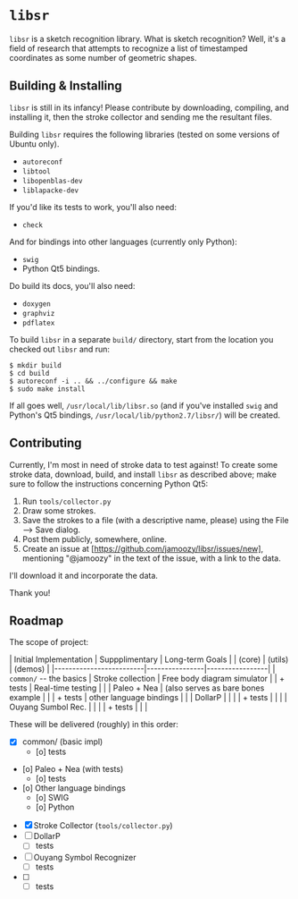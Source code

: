 # `libsr`

`libsr` is a sketch recognition library.  What is sketch recognition?  Well,
it's a field of research that attempts to recognize a list of timestamped
coordinates as some number of geometric shapes.


## Building & Installing

`libsr` is still in its infancy!  Please contribute by downloading, compiling,
and installing it, then the stroke collector and sending me the resultant files.

Building `libsr` requires the following libraries (tested on some versions of
Ubuntu only).
* `autoreconf`
* `libtool`
* `libopenblas-dev`
* `liblapacke-dev`

If you'd like its tests to work, you'll also need:
* `check`

And for bindings into other languages (currently only Python):
* `swig`
* Python Qt5 bindings.

Do build its docs, you'll also need:
* `doxygen`
* `graphviz`
* `pdflatex`

To build `libsr` in a separate `build/` directory, start from the location you
checked out `libsr` and run:
```
$ mkdir build
$ cd build
$ autoreconf -i .. && ../configure && make
$ sudo make install
```

If all goes well, `/usr/local/lib/libsr.so` (and if you've installed `swig` and
Python's Qt5 bindings, `/usr/local/lib/python2.7/libsr/`) will be created.


## Contributing

Currently, I'm most in need of stroke data to test against!  To create some
stroke data, download, build, and install `libsr` as described above; make sure
to follow the instructions concerning Python Qt5: 

1. Run `tools/collector.py`
2. Draw some strokes.
3. Save the strokes to a file (with a descriptive name, please) using the File
   --> Save dialog.
4. Post them publicly, somewhere, online.
5. Create an issue at [https://github.com/jamoozy/libsr/issues/new], mentioning
   "@jamoozy" in the text of the issue, with a link to the data.

I'll download it and incorporate the data.

Thank you!

## Roadmap

The scope of project:

| Initial Implementation  | Suppplimentary | Long-term Goals |
|       (core)            |    (utils)     |    (demos)      |
|-------------------------|----------------|-----------------|
| `common/` -- the basics | Stroke collection | Free body diagram simulator |
|   + tests               | Real-time testing | |
| Paleo + Nea             | (also serves as bare bones example | |
|   + tests               | other language bindings | |
| DollarP                 | | |
|   + tests               | | |
| Ouyang Sumbol Rec.      | | |
|   + tests               | | |

These will be delivered (roughly) in this order:
  - [x] common/ (basic impl)
    - [o] tests
  - [o] Paleo + Nea (with tests)
    - [o] tests
  - [o] Other language bindings
    - [o] SWIG
    - [o] Python
  - [x] Stroke Collector (`tools/collector.py`)
  - [ ] DollarP
    - [ ] tests
  - [ ] Ouyang Symbol Recognizer
    - [ ] tests
  - [ ] 
    - [ ] tests
